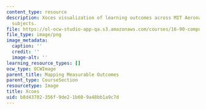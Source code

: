 ```yaml
---
content_type: resource
description: Xoces visualization of learning outcomes across MIT Aeronautics and Astronautics
  subjects.
file: https://ol-ocw-studio-app-qa.s3.amazonaws.com/courses/16-90-computational-methods-in-aerospace-engineering-spring-2014/b8d43702356f9de21b609a48bb1a9c7d_Xoces.png
file_type: image/png
image_metadata:
  caption: ''
  credit: ''
  image-alt: ''
learning_resource_types: []
ocw_type: OCWImage
parent_title: Mapping Measurable Outcomes
parent_type: CourseSection
resourcetype: Image
title: Xcoes
uid: b8d43702-356f-9de2-1b60-9a48bb1a9c7d
---
```

